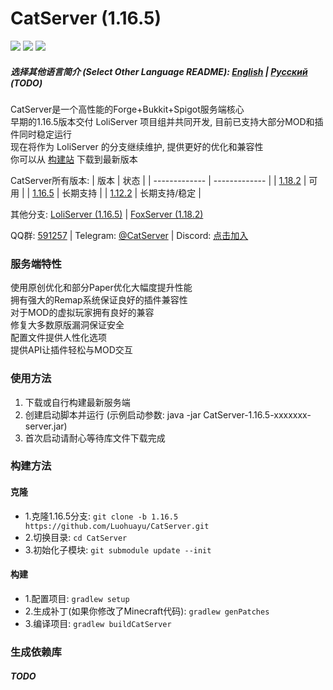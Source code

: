 # CatServer (1.16.5)
![](https://img.shields.io/badge/Minecraft-1.16.5-brightgreen.svg?colorB=469C00)
![](https://img.shields.io/badge/Forge-36.2.33-brightgreen.svg?colorB=469C00)
![](https://img.shields.io/badge/Spigot-1.16.5-brightgreen.svg?colorB=469C00)

##### 选择其他语言简介 (Select Other Language README): [English](README_EN.md) | [Русский](README_RU.md) (TODO)

CatServer是一个高性能的Forge+Bukkit+Spigot服务端核心<br>
早期的1.16.5版本交付 LoliServer 项目组并共同开发, 目前已支持大部分MOD和插件同时稳定运行<br>
现在将作为 LoliServer 的分支继续维护, 提供更好的优化和兼容性<br>
你可以从 [构建站](https://jenkins.rbqcloud.cn:30011/job/CatServer-1.16.5/lastSuccessfulBuild/) 下载到最新版本<br>

CatServer所有版本:
|     版本      |     状态      |
| ------------- | ------------- |
| [1.18.2](https://github.com/Luohuayu/CatServer/tree/1.18.2)  |  可用           |
| [1.16.5](https://github.com/Luohuayu/CatServer/tree/1.16.5)  |  长期支持       |
| [1.12.2](https://github.com/Luohuayu/CatServer/tree/1.12.2)  |  长期支持/稳定  |

其他分支:
[LoliServer (1.16.5)](https://github.com/Loli-Server/LoliServer) | [FoxServer (1.18.2)](https://github.com/Luohuayu/FoxServer)

QQ群: [591257](https://jq.qq.com/?_wv=1027&k=5B5aKkW) | Telegram: [@CatServer](https://t.me/CatServer) | Discord: [点击加入](https://discord.gg/wvBJN4d)

### 服务端特性
使用原创优化和部分Paper优化大幅度提升性能<br>
拥有强大的Remap系统保证良好的插件兼容性<br>
对于MOD的虚拟玩家拥有良好的兼容<br>
修复大多数原版漏洞保证安全<br>
配置文件提供人性化选项<br>
提供API让插件轻松与MOD交互<br>

### 使用方法
1. 下载或自行构建最新服务端
2. 创建启动脚本并运行 (示例启动参数: java -jar CatServer-1.16.5-xxxxxxx-server.jar)
3. 首次启动请耐心等待库文件下载完成<br>

### 构建方法
#### 克隆
- 1.克隆1.16.5分支: `git clone -b 1.16.5 https://github.com/Luohuayu/CatServer.git`
- 2.切换目录: `cd CatServer`
- 3.初始化子模块: `git submodule update --init`

#### 构建
- 1.配置项目: `gradlew setup`
- 2.生成补丁(如果你修改了Minecraft代码): `gradlew genPatches`
- 3.编译项目: `gradlew buildCatServer`

### 生成依赖库
##### TODO
